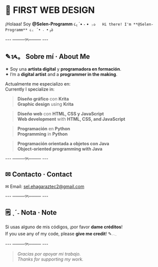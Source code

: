# 🌸 FIRST WEB DESIGN

¡Holaaa! Soy **@Selen-Programm** ૮₍ ´• ˕ •` ₎ა  
Hi there! I'm **@Selen-Programm** ૮₍ ´• ˕ •` ₎ა

--- ────୨ৎ──── ---

## ✎ᝰ。 Sobre mí · About Me

✦ Soy una **artista digital** y **programadora en formación**.  
✦ I’m a **digital artist** and a **programmer in the making**.

Actualmente me especializo en:  
Currently I specialize in:

>  **Diseño gráfico** con **Krita**  
  **Graphic design** using **Krita**

>  **Diseño web** con **HTML, CSS y JavaScript**  
  **Web development** with **HTML, CSS, and JavaScript**

>  **Programación** en **Python**  
  **Programming** in **Python**
  
>  **Programación orientada a objetos con Java**  
  **Object-oriented programming with Java**

--- ────୨ৎ──── ---

##  ✉ Contacto · Contact

✉ Email: [sel.ehagaraztec2@gmail.com](mailto:sel.ehagaraztec2@gmail.com)

--- ────୨ৎ──── ---

##  🗒 ˎˊ˗ Nota · Note

Si usas alguno de mis códigos, ¡por favor **dame créditos**!   
If you use any of my code, please **give me credit**!  ✎𓂃

--- ────୨ৎ──── ---

>  _Gracias por apoyar mi trabajo._  
>  _Thanks for supporting my work._
